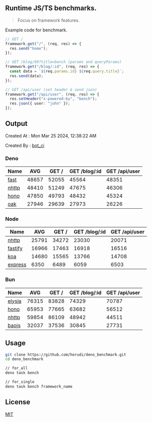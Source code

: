 ## Runtime JS/TS benchmarks.

> Focus on framework features.

Example code for benchmark.
```ts
// GET /
framework.get("/", (req, res) => {
  res.send("home");
});

// GET /blog/99?title=bench (params and queryParams)
framework.get("/blog/:id", (req, res) => {
  const data = `${req.params.id} ${req.query.title}`;
  res.send(data);
});

// GET /api/user (set header & send json)
framework.get("/api/user", (req, res) => {
  res.setHeader("x-powered-by", "bench");
  res.json({ user: "john" });
});
```

## Output
Created At : Mon Mar 25 2024, 12:38:22 AM

Created By : [bot_ci](https://github.com/herudi/deno_benchmarks/commits?author=github-actions%5Bbot%5D)


### Deno
|Name|AVG|GET /|GET /blog/:id|GET /api/user|
|----|----|----|----|----|
|[fast](https://github.com/danteissaias/fast)|48657|52055|45564|48351|
|[nhttp](https://github.com/nhttp/nhttp)|48410|51249|47675|46306|
|[hono](https://github.com/honojs/hono)|47850|49793|48432|45324|
|[oak](https://github.com/oakserver/oak)|27946|29639|27973|26226|
  


### Node
|Name|AVG|GET /|GET /blog/:id|GET /api/user|
|----|----|----|----|----|
|[nhttp](https://github.com/nhttp/nhttp)|25791|34272|23030|20071|
|[fastify](https://github.com/fastify/fastify)|16966|17463|16918|16516|
|[koa](https://github.com/koajs/koa)|14680|15565|13766|14708|
|[express](https://github.com/expressjs/express)|6350|6489|6059|6503|
  


### Bun
|Name|AVG|GET /|GET /blog/:id|GET /api/user|
|----|----|----|----|----|
|[elysia](https://github.com/elysiajs/elysia)|76315|83828|74329|70787|
|[hono](https://github.com/honojs/hono)|65953|77665|63682|56512|
|[nhttp](https://github.com/nhttp/nhttp)|59854|86109|48942|44511|
|[baojs](https://github.com/mattreid1/baojs)|32037|37536|30845|27731|
  



## Usage

```bash
git clone https://github.com/herudi/deno_benchmark.git
cd deno_benchmark

// for_all
deno task bench

// for_single
deno task bench framework_name
```

## License

[MIT](LICENSE)

